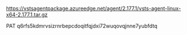 https://vstsagentpackage.azureedge.net/agent/2.177.1/vsts-agent-linux-x64-2.177.1.tar.gz

PAT  q6rfs5kdmrvsizrnrbepcdoqitfqjdxi72wuqovqjnne7yubfdtq
